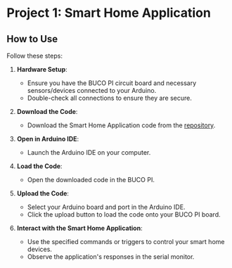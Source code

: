 # Project 1: Smart Home Application

## How to Use

Follow these steps:

1. **Hardware Setup**:
   - Ensure you have the BUCO PI circuit board and necessary sensors/devices connected to your Arduino.
   - Double-check all connections to ensure they are secure.

2. **Download the Code**:
   - Download the Smart Home Application code from the [repository](https://github.com/MJBeltran13/BUCO_PI/tree/main/2_examples/bucopi_bme280_and_blinking_led).

3. **Open in Arduino IDE**:
   - Launch the Arduino IDE on your computer.

4. **Load the Code**:
   - Open the downloaded code in the BUCO PI.

6. **Upload the Code**:
   - Select your Arduino board and port in the Arduino IDE.
   - Click the upload button to load the code onto your BUCO PI board.

8. **Interact with the Smart Home Application**:
   - Use the specified commands or triggers to control your smart home devices.
   - Observe the application's responses in the serial monitor.
